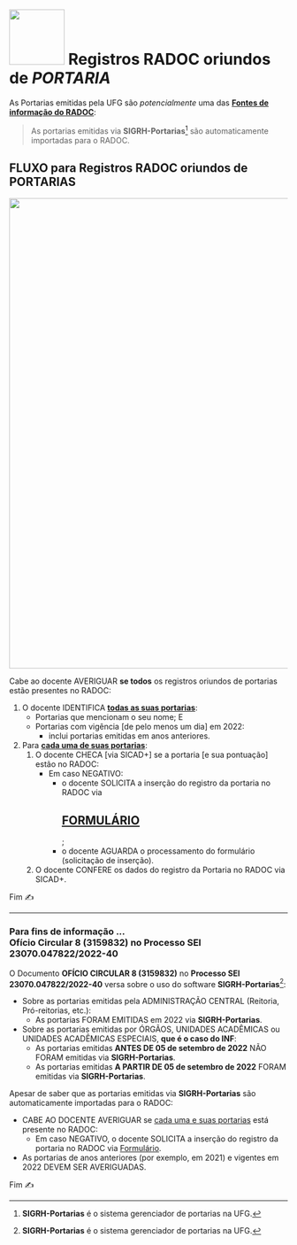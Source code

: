 # [<img src="../media/icon-portaria.jpg" width=100>](./fonte-portaria.md) Registros RADOC oriundos de <i>PORTARIA</i>

As Portarias emitidas pela UFG são _potencialmente_ uma das <ins>**Fontes de informação do RADOC**</ins>:
> As portarias emitidas via **SIGRH-Portarias**[^1] são automaticamente importadas para o RADOC.

## FLUXO para Registros RADOC oriundos de PORTARIAS

[<img src="../media/fluxo-portaria.jpg" width="850">](#fluxo-para-registros-radoc-oriundos-de-portarias)

Cabe ao docente AVERIGUAR **se todos** os registros oriundos de portarias estão presentes no RADOC:
1. O docente IDENTIFICA <ins>**todas as suas portarias**</ins>:
   - Portarias que mencionam o seu nome; E
   - Portarias com vigência [de pelo menos um dia] em 2022:
     - inclui portarias emitidas em anos anteriores.
1. Para <ins>**cada uma de suas portarias**</ins>:
   1. O docente CHECA [via SICAD+] se a portaria [e sua pontuação] estão no RADOC:
      - Em caso NEGATIVO:
        - o docente SOLICITA a inserção do registro da portaria no RADOC via [<H2><ins><b>FORMULÁRIO</b></ins></H2>](https://forms.gle/ZTpzozkuU1vyBHUB8);
        - o docente AGUARDA o processamento do formulário (solicitação de inserção).
   1. O docente CONFERE os dados do registro da Portaria no RADOC via SICAD+.

Fim &#9997;
___
### Para fins de informação ...<br>Ofício Circular 8 (3159832) no Processo SEI 23070.047822/2022-40

O Documento **OFÍCIO CIRCULAR 8 (3159832)** no **Processo SEI 23070.047822/2022-40** versa sobre o uso do software **SIGRH-Portarias**[^1]:
- Sobre as portarias emitidas pela ADMINISTRAÇÃO CENTRAL (Reitoria, Pró-reitorias, etc.):
  - As portarias FORAM EMITIDAS em 2022 via **SIGRH-Portarias**.
- Sobre as portarias emitidas por ÓRGÃOS, UNIDADES ACADÊMICAS ou UNIDADES ACADÊMICAS ESPECIAIS, **que é o caso do INF**:
    - As portarias emitidas **ANTES DE 05 de setembro de 2022** NÃO FORAM emitidas via **SIGRH-Portarias**.
    - As portarias emitidas **A PARTIR DE 05 de setembro de 2022** FORAM emitidas via **SIGRH-Portarias**.

Apesar de saber que as portarias emitidas via **SIGRH-Portarias** são automaticamente importadas para o RADOC:
  - CABE AO DOCENTE AVERIGUAR se <ins>cada uma e suas portarias</ins> está presente no RADOC:
    - Em caso NEGATIVO, o docente SOLICITA a inserção do registro da portaria no RADOC via [Formulário](https://forms.gle/ZTpzozkuU1vyBHUB8).
  - As portarias de anos anteriores (por exemplo, em 2021) e vigentes em 2022 DEVEM SER AVERIGUADAS.

[^1]: **SIGRH-Portarias** é o sistema gerenciador de portarias na UFG.

Fim &#9997;
